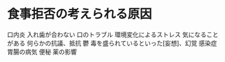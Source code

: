 # 食事拒否の考えられる原因
 口内炎
 入れ歯が合わない
 口のトラブル
 環境変化によるストレス
 気になることがある
 何らかの抗議、抵抗
 鬱
 毒を盛られているといった[妄想]、幻覚
 感染症
 胃腸の病気
 便秘
 薬の影響
